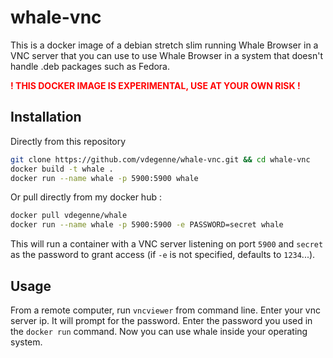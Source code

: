 # whale-vnc

This is a docker image of a debian stretch slim running Whale Browser in a VNC server that you can use to use Whale Browser in a system that doesn't handle .deb packages such as Fedora.

<b style="color:red">! THIS DOCKER IMAGE IS EXPERIMENTAL, USE AT YOUR OWN RISK !</b>

## Installation

Directly from this repository

```bash
git clone https://github.com/vdegenne/whale-vnc.git && cd whale-vnc
docker build -t whale .
docker run --name whale -p 5900:5900 whale
```

Or pull directly from my docker hub :

```bash
docker pull vdegenne/whale
docker run --name whale -p 5900:5900 -e PASSWORD=secret whale
```

This will run a container with a VNC server listening on port `5900` and `secret` as the password to grant access (if `-e` is not specified, defaults to `1234`...).


## Usage

From a remote computer, run `vncviewer` from command line. Enter your vnc server ip. It will prompt for the password. Enter the password you used in the `docker run` command. Now you can use whale inside your operating system.